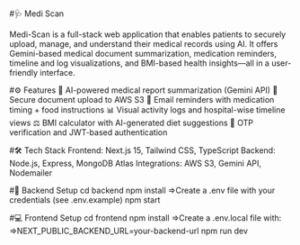 #🩺 Medi Scan

Medi-Scan is a full-stack web application that enables patients to securely upload, manage, and understand their medical records using AI. 
It offers Gemini-based medical document summarization, medication reminders, timeline and log visualizations, and BMI-based health insights—all in a user-friendly interface.

#⚙️ Features
  🧠 AI-powered medical report summarization (Gemini API)
  📄 Secure document upload to AWS S3
  📧 Email reminders with medication timing + food instructions
  📊 Visual activity logs and hospital-wise timeline views
  ⚖️ BMI calculator with AI-generated diet suggestions
  🔐 OTP verification and JWT-based authentication

#🛠 Tech Stack
  Frontend: Next.js 15, Tailwind CSS, TypeScript
  Backend: Node.js, Express, MongoDB Atlas
  Integrations: AWS S3, Gemini API, Nodemailer

#🔧 Backend Setup
  cd backend
  npm install
  =>Create a .env file with your credentials (see .env.example)
  npm start
  
#💻 Frontend Setup
  cd frontend
  npm install
  =>Create a .env.local file with:
  =>NEXT_PUBLIC_BACKEND_URL=your-backend-url
  npm run dev
